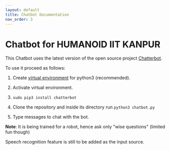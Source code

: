 ```yaml
---
layout: default
title: Chatbot Documentation
nav_order: 3
---
```

# Chatbot for HUMANOID IIT KANPUR

This Chatbot uses the latest version of the open source project [Chatterbot](https://github.com/gunthercox/ChatterBot).

To use it proceed as follows:

1. Create [virtual environment](http://www.pythonforbeginners.com/basics/how-to-use-python-virtualenv) for python3 (recommended).

2. Activate virtual environment.

3. `sudo pip3 install chatterbot`

4. Clone the repository and inside its directory run `python3 chatbot.py`

5. Type messages to chat with the bot.



__Note__: It is being trained for a robot, hence ask only "wise questions" (limited fun though)



Speech recognition feature is still to be added as the input source.
